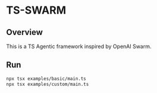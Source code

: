 # TS-SWARM

## Overview

This is a TS Agentic framework inspired by OpenAI Swarm.

## Run

```bash
npx tsx examples/basic/main.ts
npx tsx examples/custom/main.ts
```
